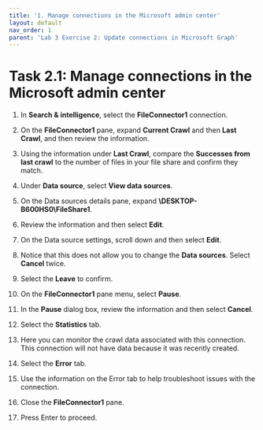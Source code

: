 ```yaml
---
title: '1. Manage connections in the Microsoft admin center'
layout: default
nav_order: 1
parent: 'Lab 3 Exercise 2: Update connections in Microsoft Graph'
---
```


# Task 2.1: Manage connections in the Microsoft admin center

1. In **Search & intelligence**, select the **FileConnector1** connection.  

1. On the **FileConnector1** pane, expand **Current Crawl** and then **Last Crawl**, and then review the information.  

1. Using the information under **Last Crawl**, compare the **Successes from last crawl** to the number of files in your file share and confirm they match.

1. Under **Data source**, select **View data sources**.

1. On the Data sources details pane, expand **\\DESKTOP-B600HS0\\FileShare1**.

1. Review the information and then select **Edit**.

1. On the Data source settings, scroll down and then select **Edit**.

1. Notice that this does not allow you to change the **Data sources**. Select **Cancel** twice.

1. Select the **Leave** to confirm.

1. On the **FileConnector1** pane menu, select **Pause**.

1. In the **Pause** dialog box, review the information and then select **Cancel**.

1. Select the **Statistics** tab.

1. Here you can monitor the crawl data associated with this connection.  
    This connection will not have data because it was recently created.

1. Select the **Error** tab.

1. Use the information on the Error tab to help troubleshoot issues with the connection.

1. Close the **FileConnector1** pane.

1. Press Enter to proceed.
